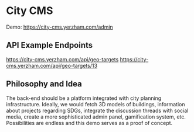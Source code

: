 # City CMS
Demo: https://city-cms.yerzham.com/admin

## API Example Endpoints
https://city-cms.yerzham.com/api/geo-targets
https://city-cms.yerzham.com/api/geo-targets/13

## Philosophy and Idea
The back-end should be a platform integrated with city planning infrastructure. Ideally, we would fetch 3D models of buildings, information about projects regarding SDGs, integrate the discussion threads with social media, create a more sophisticated admin panel, gamification system, etc. Possibilities are endless and this demo serves as a proof of concept.
